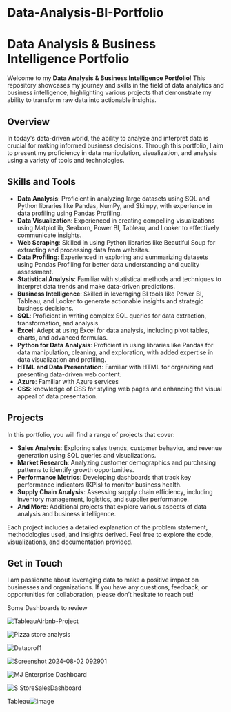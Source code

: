 # Data-Analysis-BI-Portfolio

# Data Analysis & Business Intelligence Portfolio

Welcome to my **Data Analysis & Business Intelligence Portfolio**! This repository showcases my journey and skills in the field of data analytics and business intelligence, highlighting various projects that demonstrate my ability to transform raw data into actionable insights.

## Overview

In today's data-driven world, the ability to analyze and interpret data is crucial for making informed business decisions. Through this portfolio, I aim to present my proficiency in data manipulation, visualization, and analysis using a variety of tools and technologies.

## Skills and Tools

- **Data Analysis**: Proficient in analyzing large datasets using SQL and Python libraries like Pandas, NumPy, and Skimpy, with experience in data profiling using Pandas Profiling.
- **Data Visualization**: Experienced in creating compelling visualizations using Matplotlib, Seaborn, Power BI, Tableau, and Looker to effectively communicate insights.
- **Web Scraping**: Skilled in using Python libraries like Beautiful Soup for extracting and processing data from websites.
- **Data Profiling**: Experienced in exploring and summarizing datasets using Pandas Profiling for better data understanding and quality assessment.
- **Statistical Analysis**: Familiar with statistical methods and techniques to interpret data trends and make data-driven predictions.
- **Business Intelligence**: Skilled in leveraging BI tools like Power BI, Tableau, and Looker to generate actionable insights and strategic business decisions.
- **SQL**: Proficient in writing complex SQL queries for data extraction, transformation, and analysis.
- **Excel**: Adept at using Excel for data analysis, including pivot tables, charts, and advanced formulas.
- **Python for Data Analysis**: Proficient in using libraries like Pandas for data manipulation, cleaning, and exploration, with added expertise in data visualization and profiling.
- **HTML and Data Presentation**: Familiar with HTML for organizing and presenting data-driven web content.
- **Azure**: Familiar with Azure services 
- **CSS**: knowledge of CSS for styling web pages and enhancing the visual appeal of data presentation.


## Projects

In this portfolio, you will find a range of projects that cover:

- **Sales Analysis**: Exploring sales trends, customer behavior, and revenue generation using SQL queries and visualizations.
- **Market Research**: Analyzing customer demographics and purchasing patterns to identify growth opportunities.
- **Performance Metrics**: Developing dashboards that track key performance indicators (KPIs) to monitor business health.
- **Supply Chain Analysis**: Assessing supply chain efficiency, including inventory management, logistics, and supplier performance.
- **And More**: Additional projects that explore various aspects of data analysis and business intelligence.


Each project includes a detailed explanation of the problem statement, methodologies used, and insights derived. Feel free to explore the code, visualizations, and documentation provided.

## Get in Touch

I am passionate about leveraging data to make a positive impact on businesses and organizations. If you have any questions, feedback, or opportunities for collaboration, please don’t hesitate to reach out!

Some Dashboards to review

![TableauAirbnb-Project](https://github.com/user-attachments/assets/b10f2df1-d6f1-451d-b8c1-b12ef0fd44e8)

![Pizza store analysis](https://github.com/user-attachments/assets/94ee576d-824f-4f79-b7ba-135ab3c0e9ac)

![Dataprof1](https://github.com/user-attachments/assets/2f9090ee-ce61-4d46-a9b2-522dc0fb31bb)

![Screenshot 2024-08-02 092901](https://github.com/user-attachments/assets/12c7146f-2482-4827-a8f1-4d601c7b9e37)

![MJ Enterprise Dashboard](https://github.com/user-attachments/assets/94261744-4815-4120-9ada-6b1c7880d0f6)

![S StoreSalesDashboard](https://github.com/user-attachments/assets/13c1f703-5a44-4b34-8e75-5420cd86739c)

Tableau![image](https://github.com/user-attachments/assets/17b8c488-08bd-4b1d-94fd-5b4b792600fd)








